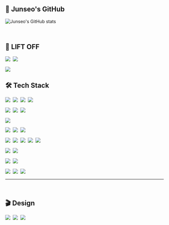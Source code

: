 ## 🫧 Junseo's GitHub



![Junseo's GitHub stats](https://github-readme-stats.vercel.app/api?username=JunseoKR&theme=graywhite&show_icons=true)

<br>

## 🚀 LIFT OFF


<img src="https://img.shields.io/badge/Dart-0175C2?style=flat-square&logo=Dart&logoColor=white">&nbsp;
<img src="https://img.shields.io/badge/Java-007396?style=flat-square&logo=Java&logoColor=white">&nbsp;

<img src="https://img.shields.io/badge/Flutter-02569B?style=flat-square&logo=Flutter&logoColor=white">

<br>

## 🛠️ Tech Stack

<img src="https://img.shields.io/badge/C-A8B9CC?style=flat-square&logo=C&logoColor=white">&nbsp;
<img src="https://img.shields.io/badge/C++-00599C?style=flat-square&logo=cplusplus&logoColor=white">&nbsp;
<img src="https://img.shields.io/badge/Java-007396?style=flat-square&logo=Java&logoColor=white">&nbsp;
<img src="https://img.shields.io/badge/Python-3776AB?style=flat-square&logo=Python&logoColor=white">&nbsp;

<img src="https://img.shields.io/badge/HTML5-E34F26?style=flat-square&logo=HTML5&logoColor=white">&nbsp;
<img src="https://img.shields.io/badge/Css3-1572B6?style=flat-square&logo=Css3&logoColor=white">&nbsp;
<img src="https://img.shields.io/badge/JavaScript-F7DF1E?style=flat-square&logo=JavaScript&logoColor=white">&nbsp;

<img src="https://img.shields.io/badge/MySQL-4479A1?style=flat-square&logo=MySQL&logoColor=white">

<img src="https://img.shields.io/badge/Linux-FCC624?style=flat-square&logo=Linux&logoColor=white">&nbsp;
<img src="https://img.shields.io/badge/AWS EC2-FF9900?style=flat-square&logo=Amazonec2&logoColor=white">&nbsp;
<img src="https://img.shields.io/badge/NGINX-009639?style=flat-square&logo=NGINX&logoColor=white">&nbsp;

<img src="https://img.shields.io/badge/Django-092E20?style=flat-square&logo=Django&logoColor=white">&nbsp;
<img src="https://img.shields.io/badge/Flask-000000?style=flat-square&logo=Flask&logoColor=white">&nbsp;
<img src="https://img.shields.io/badge/PYQT5-41CD52?style=flat-square&logo=QT&logoColor=white">&nbsp;
<img src="https://img.shields.io/badge/Flutter-02569B?style=flat-square&logo=Flutter&logoColor=white">&nbsp;
<img src="https://img.shields.io/badge/Bootstrap-7952B3?style=flat-square&logo=Bootstrap&logoColor=white">&nbsp;

<img src="https://img.shields.io/badge/Git-F05032?style=flat-square&logo=Git&logoColor=white">&nbsp;
<img src="https://img.shields.io/badge/GitHub-181717?style=flat-square&logo=GitHub&logoColor=white">&nbsp;

<img src="https://img.shields.io/badge/Notion-000000?style=flat-square&logo=Notion&logoColor=white">&nbsp;
<img src="https://img.shields.io/badge/Slack-4A154B?style=flat-square&logo=Slack&logoColor=white">&nbsp;

<img src="https://img.shields.io/badge/Windows-0078D6?style=flat-square&logo=Windows&logoColor=white">&nbsp;
<img src="https://img.shields.io/badge/macOS-000000?style=flat-square&logo=macOS&logoColor=white">&nbsp;
<img src="https://img.shields.io/badge/Ubuntu-E95420?style=flat-square&logo=Ubuntu&logoColor=white">&nbsp;

* * *

<br>

## 🎬 Design
<img src="https://img.shields.io/badge/Premiere Pro-9999FF?style=flat-square&logo=AdobePremierePro&logoColor=white">&nbsp;
<img src="https://img.shields.io/badge/After Effect-9999FF?style=flat-square&logo=AdobeAfterEffects&logoColor=white">&nbsp;
<img src="https://img.shields.io/badge/Photoshop-31A8FF?style=flat-square&logo=AdobePhotoShop&logoColor=white">&nbsp;
